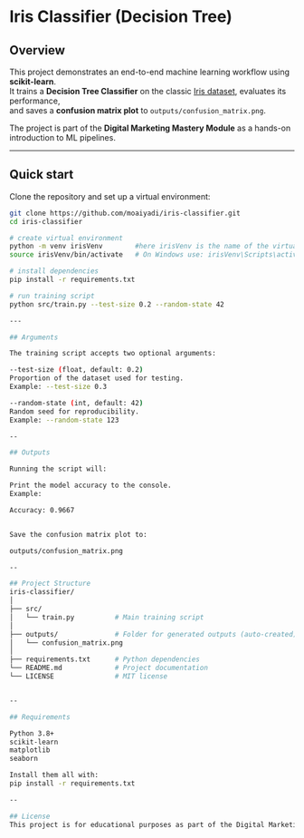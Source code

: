 # Iris Classifier (Decision Tree)

## Overview
This project demonstrates an end-to-end machine learning workflow using **scikit-learn**.  
It trains a **Decision Tree Classifier** on the classic [Iris dataset](https://scikit-learn.org/stable/datasets/toy_dataset.html#iris-dataset), evaluates its performance,  
and saves a **confusion matrix plot** to `outputs/confusion_matrix.png`.

The project is part of the **Digital Marketing Mastery Module** as a hands-on introduction to ML pipelines.

---

## Quick start

Clone the repository and set up a virtual environment:

```bash
git clone https://github.com/moaiyadi/iris-classifier.git
cd iris-classifier

# create virtual environment
python -m venv irisVenv        #here irisVenv is the name of the virtual enviroment and it can be anyhting you wish
source irisVenv/bin/activate   # On Windows use: irisVenv\Scripts\activate

# install dependencies
pip install -r requirements.txt

# run training script
python src/train.py --test-size 0.2 --random-state 42

---

## Arguments

The training script accepts two optional arguments:

--test-size (float, default: 0.2)
Proportion of the dataset used for testing.
Example: --test-size 0.3

--random-state (int, default: 42)
Random seed for reproducibility.
Example: --random-state 123

--

## Outputs

Running the script will:

Print the model accuracy to the console.
Example:

Accuracy: 0.9667


Save the confusion matrix plot to:

outputs/confusion_matrix.png

--

## Project Structure
iris-classifier/
│
├── src/
│   └── train.py          # Main training script
│
├── outputs/              # Folder for generated outputs (auto-created)
│   └── confusion_matrix.png
│
├── requirements.txt      # Python dependencies
└── README.md             # Project documentation
└── LICENSE               # MIT license


--

## Requirements

Python 3.8+
scikit-learn
matplotlib
seaborn

Install them all with:
pip install -r requirements.txt

--

## License
This project is for educational purposes as part of the Digital Marketing Mastery Module.